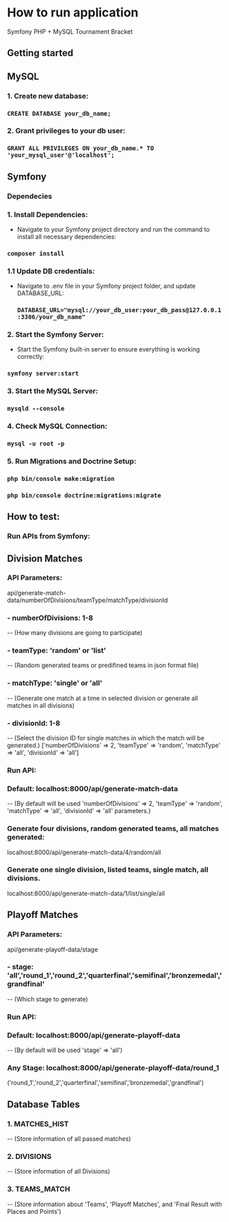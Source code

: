 # How to run application

Symfony PHP + MySQL Tournament Bracket

## Getting started

## MySQL
### 1. Create new database:
  ### `CREATE DATABASE your_db_name;`
### 2. Grant privileges to your db user:
  ### `GRANT ALL PRIVILEGES ON your_db_name.* TO 'your_mysql_user'@'localhost';`

## Symfony
### Dependecies
### 1. Install Dependencies:
 - Navigate to your Symfony project directory and run the command to install all necessary dependencies:
### `composer install`
### 1.1 Update DB credentials:
- Navigate to .env file in your Symfony project folder, and update DATABASE_URL:
  ### `DATABASE_URL="mysql://your_db_user:your_db_pass@127.0.0.1:3306/your_db_name"`
### 2. Start the Symfony Server:
  - Start the Symfony built-in server to ensure everything is working correctly:
### `symfony server:start`
### 3. Start the MySQL Server:
### `mysqld --console`
### 4. Check MySQL Connection:
### `mysql -u root -p`
### 5. Run Migrations and Doctrine Setup:
### `php bin/console make:migration`
### `php bin/console doctrine:migrations:migrate`


## How to test:
### Run APIs from Symfony:
## Division Matches
### API Parameters:

api/generate-match-data/numberOfDivisions/teamType/matchType/divisionId

### - numberOfDivisions: 1-8
-- (How many divisions are going to participate)

### - teamType: 'random' or 'list'
-- (Random generated teams or predifined teams in json format file)

### - matchType: 'single' or 'all'
-- (Generate one match at a time in selected division or generate all matches in all divisions)

### - divisionId: 1-8
-- (Select the division ID for single matches in which the match will be generated.) 
['numberOfDivisions' => 2, 'teamType' => 'random', 'matchType' => 'all', 'divisionId' => 'all']

### Run API:
### Default: localhost:8000/api/generate-match-data
-- (By default will be used 'numberOfDivisions' => 2, 'teamType' => 'random', 'matchType' => 'all', 'divisionId' => 'all' parameters.)

### Generate four divisions, random generated teams, all matches generated:
localhost:8000/api/generate-match-data/4/random/all

### Generate one single division, listed teams, single match, all divisions.
localhost:8000/api/generate-match-data/1/list/single/all

## Playoff Matches
### API Parameters:

api/generate-playoff-data/stage

### - stage: 'all','round_1','round_2','quarterfinal','semifinal','bronzemedal','grandfinal'
-- (Which stage to generate)

### Run API:
### Default: localhost:8000/api/generate-playoff-data
-- (By default will be used 'stage' => 'all')

### Any Stage: localhost:8000/api/generate-playoff-data/round_1
('round_1','round_2','quarterfinal','semifinal','bronzemedal','grandfinal')


## Database Tables
### 1. MATCHES_HIST 
-- (Store information of all passed matches)
### 2. DIVISIONS 
-- (Store information of all Divisions)
### 3. TEAMS_MATCH 
-- (Store information about 'Teams', 'Playoff Matches', and 'Final Result with Places and Points')

